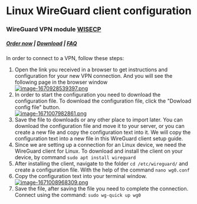 # Linux WireGuard client configuration

### WireGuard VPN module **[WISECP](https://puqcloud.com/link.php?id=78)** 

##### [Order now](https://puqcloud.com/index.php?rp=/store/wisecp-module-wireguard-vpn) | [Download](https://download.puqcloud.com/WISECP/Product/PUQ_WISECP-WireGuard-VPN/) | [FAQ](https://faq.puqcloud.com/)

In order to connect to a VPN, follow these steps:

1. Open the link you received in a browser to get instructions and configuration for your new VPN connection. And you will see the following page in the browser window  
    [![image-1670928539397.png](https://doc.puq.info/uploads/images/gallery/2022-12/scaled-1680-/image-1670928539397.png)](https://doc.puq.info/uploads/images/gallery/2022-12/image-1670928539397.png)
2. In order to start the configuration you need to download the configuration file. To download the configuration file, click the "Dowload config file" button.  
    [![image-1671007982861.png](https://doc.puq.info/uploads/images/gallery/2022-12/scaled-1680-/image-1671007982861.png)](https://doc.puq.info/uploads/images/gallery/2022-12/image-1671007982861.png)
3. Save the file to downloads or any other place to import later. You can download the configuration file and move it to your server, or you can create a new file and copy the configuration text into it. We will copy the configuration text into a new file in this WireGuard client setup guide.
4. Since we are setting up a connection for an Linux device, we need the WireGuard client for Linux. To download and install the client on your device, by command `sudo apt install wireguard`
5. After installing the client, navigate to the folder `cd /etc/wireguard/` and create a configuration file. With the help of the command `nano wg0.conf`
6. Copy the configuration text into your terminal window.  
    [![image-1671008968309.png](https://doc.puq.info/uploads/images/gallery/2022-12/scaled-1680-/image-1671008968309.png)](https://doc.puq.info/uploads/images/gallery/2022-12/image-1671008968309.png)
7. Save the file, after saving the file you need to complete the connection.   
    Connect using the command: `sudo wg-quick up wg0`